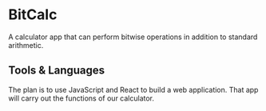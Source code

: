# BitCalc
A calculator app that can perform bitwise operations in addition to standard arithmetic.

## Tools & Languages
The plan is to use JavaScript and React to build a web application. That app will carry out the functions of our calculator.
